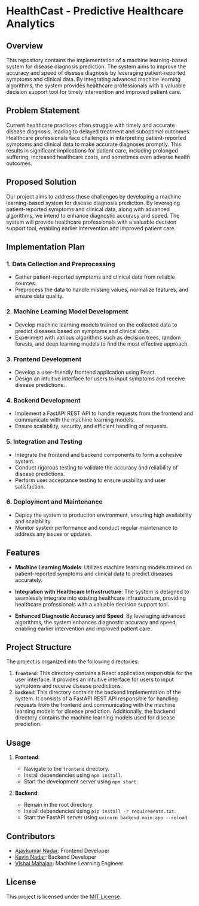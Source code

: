 # HealthCast - Predictive Healthcare Analytics

## Overview

This repository contains the implementation of a machine learning-based system for disease diagnosis prediction. The system aims to improve the accuracy and speed of disease diagnosis by leveraging patient-reported symptoms and clinical data. By integrating advanced machine learning algorithms, the system provides healthcare professionals with a valuable decision support tool for timely intervention and improved patient care.

## Problem Statement

Current healthcare practices often struggle with timely and accurate disease diagnosis, leading to delayed treatment and suboptimal outcomes. Healthcare professionals face challenges in interpreting patient-reported symptoms and clinical data to make accurate diagnoses promptly. This results in significant implications for patient care, including prolonged suffering, increased healthcare costs, and sometimes even adverse health outcomes.

## Proposed Solution

Our project aims to address these challenges by developing a machine learning-based system for disease diagnosis prediction. By leveraging patient-reported symptoms and clinical data, along with advanced algorithms, we intend to enhance diagnostic accuracy and speed. The system will provide healthcare professionals with a valuable decision support tool, enabling earlier intervention and improved patient care.

## Implementation Plan

### 1. Data Collection and Preprocessing
   - Gather patient-reported symptoms and clinical data from reliable sources.
   - Preprocess the data to handle missing values, normalize features, and ensure data quality.

### 2. Machine Learning Model Development
   - Develop machine learning models trained on the collected data to predict diseases based on symptoms and clinical data.
   - Experiment with various algorithms such as decision trees, random forests, and deep learning models to find the most effective approach.

### 3. Frontend Development
   - Develop a user-friendly frontend application using React.
   - Design an intuitive interface for users to input symptoms and receive disease predictions.

### 4. Backend Development
   - Implement a FastAPI REST API to handle requests from the frontend and communicate with the machine learning models.
   - Ensure scalability, security, and efficient handling of requests.

### 5. Integration and Testing
   - Integrate the frontend and backend components to form a cohesive system.
   - Conduct rigorous testing to validate the accuracy and reliability of disease predictions.
   - Perform user acceptance testing to ensure usability and user satisfaction.

### 6. Deployment and Maintenance
   - Deploy the system to production environment, ensuring high availability and scalability.
   - Monitor system performance and conduct regular maintenance to address any issues or updates.

## Features

- **Machine Learning Models**: Utilizes machine learning models trained on patient-reported symptoms and clinical data to predict diseases accurately.
  
- **Integration with Healthcare Infrastructure**: The system is designed to seamlessly integrate into existing healthcare infrastructure, providing healthcare professionals with a valuable decision support tool.
  
- **Enhanced Diagnostic Accuracy and Speed**: By leveraging advanced algorithms, the system enhances diagnostic accuracy and speed, enabling earlier intervention and improved patient care.

## Project Structure

The project is organized into the following directories:

1. **`frontend`**: This directory contains a React application responsible for the user interface. It provides an intuitive interface for users to input symptoms and receive disease predictions.
2. **`backend`**: This directory contains the backend implementation of the system. It consists of a FastAPI REST API responsible for handling requests from the frontend and communicating with the machine learning models for disease prediction. Additionally, the backend directory contains the machine learning models used for disease prediction.

## Usage

1. **Frontend**:
   - Navigate to the `frontend` directory.
   - Install dependencies using `npm install`.
   - Start the development server using `npm start`.

2. **Backend**:
   - Remain in the root directory.
   - Install dependencies using `pip install -r requirements.txt`.
   - Start the FastAPI server using `uvicorn backend.main:app --reload`.

## Contributors

- [Ajaykumar Nadar](https://github.com/ajaykumarn3000): Frontend Developer
- [Kevin Nadar](https://github.com/KXN2004): Backend Developer
- [Vishal Mahajan](https://github.com/VishalRMahajan): Machine Learning Engineer

## License

This project is licensed under the [MIT License](LICENSE.txt).

